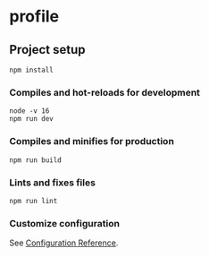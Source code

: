 # profile

## Project setup

```
npm install
```

### Compiles and hot-reloads for development

```
node -v 16
npm run dev
```

### Compiles and minifies for production

```
npm run build
```

### Lints and fixes files

```
npm run lint
```

### Customize configuration

See [Configuration Reference](https://cli.vuejs.org/config/).
